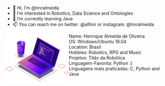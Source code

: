 - 👋 Hi, I’m @hnralmeida
- 👀 I’m interested in Robotics, Data Science and Ontologies
- 🌱 I’m currently learning Java
- 📫 You can reach me on twitter: @allhnr or instagram: @hnralmeida

<img src="computer-illustration.png" align="left" width="200px"/>
Name: Henrique Almeida de Oliveira
<br>
OS: Windows/Ubuntu 18.04 
<br>
Location: Brasil
<br>
Hobbies: Robotics, RPG and Music
<br>
Projetos: Titãs da Robótica
<br>
Linguagem-Favorita: Python :)
<br>
Linguagens mais praticadas: C, Python and Java

<!---
hnralmeida/hnralmeida is a ✨ special ✨ repository because its `README.md` (this file) appears on your GitHub profile.
You can click the Preview link to take a look at your changes.
--->
